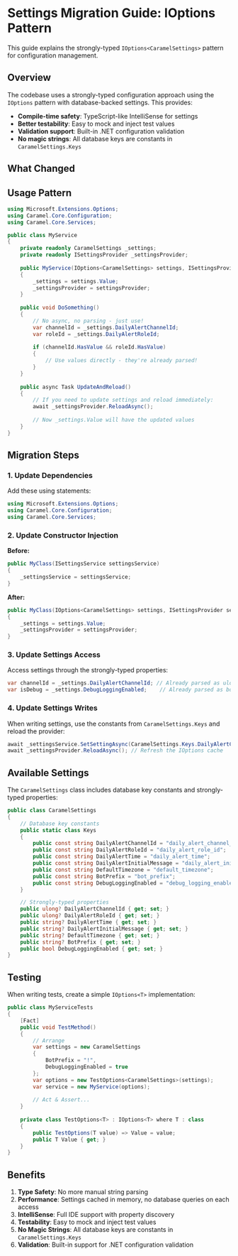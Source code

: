 # Settings Migration Guide: IOptions Pattern

This guide explains the strongly-typed `IOptions<CaramelSettings>` pattern for configuration management.

## Overview

The codebase uses a strongly-typed configuration approach using the `IOptions` pattern with database-backed settings. This provides:

- **Compile-time safety**: TypeScript-like IntelliSense for settings
- **Better testability**: Easy to mock and inject test values
- **Validation support**: Built-in .NET configuration validation
- **No magic strings**: All database keys are constants in `CaramelSettings.Keys`

## What Changed

## Usage Pattern
```csharp
using Microsoft.Extensions.Options;
using Caramel.Core.Configuration;
using Caramel.Core.Services;

public class MyService
{
    private readonly CaramelSettings _settings;
    private readonly ISettingsProvider _settingsProvider;
    
    public MyService(IOptions<CaramelSettings> settings, ISettingsProvider settingsProvider)
    {
        _settings = settings.Value;
        _settingsProvider = settingsProvider;
    }
    
    public void DoSomething()
    {
        // No async, no parsing - just use!
        var channelId = _settings.DailyAlertChannelId;
        var roleId = _settings.DailyAlertRoleId;
        
        if (channelId.HasValue && roleId.HasValue)
        {
            // Use values directly - they're already parsed!
        }
    }
    
    public async Task UpdateAndReload()
    {
        // If you need to update settings and reload immediately:
        await _settingsProvider.ReloadAsync();
        
        // Now _settings.Value will have the updated values
    }
}
```

## Migration Steps

### 1. Update Dependencies

Add these using statements:
```csharp
using Microsoft.Extensions.Options;
using Caramel.Core.Configuration;
using Caramel.Core.Services;
```

### 2. Update Constructor Injection

**Before:**
```csharp
public MyClass(ISettingsService settingsService)
{
    _settingsService = settingsService;
}
```

**After:**
```csharp
public MyClass(IOptions<CaramelSettings> settings, ISettingsProvider settingsProvider)
{
    _settings = settings.Value;
    _settingsProvider = settingsProvider;
}
```

### 3. Update Settings Access

Access settings through the strongly-typed properties:
```csharp
var channelId = _settings.DailyAlertChannelId; // Already parsed as ulong?
var isDebug = _settings.DebugLoggingEnabled;    // Already parsed as bool
```

### 4. Update Settings Writes

When writing settings, use the constants from `CaramelSettings.Keys` and reload the provider:

```csharp
await _settingsService.SetSettingAsync(CaramelSettings.Keys.DailyAlertChannelId, "12345");
await _settingsProvider.ReloadAsync(); // Refresh the IOptions cache
```

## Available Settings

The `CaramelSettings` class includes database key constants and strongly-typed properties:

```csharp
public class CaramelSettings
{
    // Database key constants
    public static class Keys
    {
        public const string DailyAlertChannelId = "daily_alert_channel_id";
        public const string DailyAlertRoleId = "daily_alert_role_id";
        public const string DailyAlertTime = "daily_alert_time";
        public const string DailyAlertInitialMessage = "daily_alert_initial_message";
        public const string DefaultTimezone = "default_timezone";
        public const string BotPrefix = "bot_prefix";
        public const string DebugLoggingEnabled = "debug_logging_enabled";
    }

    // Strongly-typed properties
    public ulong? DailyAlertChannelId { get; set; }
    public ulong? DailyAlertRoleId { get; set; }
    public string? DailyAlertTime { get; set; }
    public string? DailyAlertInitialMessage { get; set; }
    public string? DefaultTimezone { get; set; }
    public string? BotPrefix { get; set; }
    public bool DebugLoggingEnabled { get; set; }
}
```

## Testing

When writing tests, create a simple `IOptions<T>` implementation:

```csharp
public class MyServiceTests
{
    [Fact]
    public void TestMethod()
    {
        // Arrange
        var settings = new CaramelSettings 
        { 
            BotPrefix = "!",
            DebugLoggingEnabled = true 
        };
        var options = new TestOptions<CaramelSettings>(settings);
        var service = new MyService(options);
        
        // Act & Assert...
    }
    
    private class TestOptions<T> : IOptions<T> where T : class
    {
        public TestOptions(T value) => Value = value;
        public T Value { get; }
    }
}
```





## Benefits

1. **Type Safety**: No more manual string parsing
2. **Performance**: Settings cached in memory, no database queries on each access
3. **IntelliSense**: Full IDE support with property discovery
4. **Testability**: Easy to mock and inject test values
5. **No Magic Strings**: All database keys are constants in `CaramelSettings.Keys`
6. **Validation**: Built-in support for .NET configuration validation
